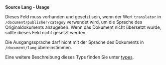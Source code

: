 **Source Lang - Usage**

Dieses Feld muss vorhanden und gesetzt sein, wenn der Wert `translator` in `/document/publisher/categoy` verwendet wird, um die Sprache des Originaldokuments anzugeben.
Wenn das Dokument nicht übersetzt wurde, sollte dieses Feld nicht gesetzt werden.

Die Ausgangssprache darf nicht mit der Sprache des Dokuments in `/document/lang` übereinstimmen.

Eine weitere Beschreibung dieses Typs finden Sie unter [types](types/lang-usage.de.md).
